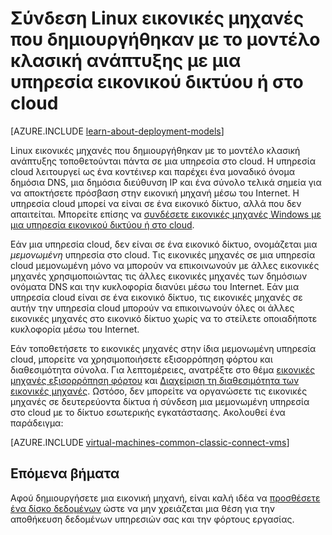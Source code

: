 <properties
    pageTitle="Σύνδεση ΣΠΣ Linux σε μια υπηρεσία cloud | Microsoft Azure"
    description="Σύνδεση Linux εικονικές μηχανές που δημιουργήθηκαν με το μοντέλο κλασική ανάπτυξης για μια υπηρεσία Azure cloud ή εικονικού δικτύου."
    services="virtual-machines-linux"
    documentationCenter=""
    authors="cynthn"
    manager="timlt"
    editor=""
    tags="azure-service-management"/>

<tags
    ms.service="virtual-machines-linux"
    ms.workload="infrastructure-services"
    ms.tgt_pltfrm="vm-linux"
    ms.devlang="na"
    ms.topic="article"
    ms.date="07/06/2016"
    ms.author="cynthn"/>

# <a name="connect-linux-virtual-machines-created-with-the-classic-deployment-model-with-a-virtual-network-or-cloud-service"></a>Σύνδεση Linux εικονικές μηχανές που δημιουργήθηκαν με το μοντέλο κλασική ανάπτυξης με μια υπηρεσία εικονικού δικτύου ή στο cloud

[AZURE.INCLUDE [learn-about-deployment-models](../../includes/learn-about-deployment-models-classic-include.md)]

Linux εικονικές μηχανές που δημιουργήθηκαν με το μοντέλο κλασική ανάπτυξης τοποθετούνται πάντα σε μια υπηρεσία στο cloud. Η υπηρεσία cloud λειτουργεί ως ένα κοντέινερ και παρέχει ένα μοναδικό όνομα δημόσια DNS, μια δημόσια διεύθυνση IP και ένα σύνολο τελικά σημεία για να αποκτήσετε πρόσβαση στην εικονική μηχανή μέσω του Internet. Η υπηρεσία cloud μπορεί να είναι σε ένα εικονικό δίκτυο, αλλά που δεν απαιτείται. Μπορείτε επίσης να [συνδέσετε εικονικές μηχανές Windows με μια υπηρεσία εικονικού δικτύου ή στο cloud](virtual-machines-windows-classic-connect-vms.md).

Εάν μια υπηρεσία cloud, δεν είναι σε ένα εικονικό δίκτυο, ονομάζεται μια *μεμονωμένη* υπηρεσία στο cloud. Τις εικονικές μηχανές σε μια υπηρεσία cloud μεμονωμένη μόνο να μπορούν να επικοινωνούν με άλλες εικονικές μηχανές χρησιμοποιώντας τις άλλες εικονικές μηχανές των δημόσιων ονόματα DNS και την κυκλοφορία διανύει μέσω του Internet. Εάν μια υπηρεσία cloud είναι σε ένα εικονικό δίκτυο, τις εικονικές μηχανές σε αυτήν την υπηρεσία cloud μπορούν να επικοινωνούν όλες οι άλλες εικονικές μηχανές στο εικονικό δίκτυο χωρίς να το στείλετε οποιαδήποτε κυκλοφορία μέσω του Internet.

Εάν τοποθετήσετε το εικονικές μηχανές στην ίδια μεμονωμένη υπηρεσία cloud, μπορείτε να χρησιμοποιήσετε εξισορρόπηση φόρτου και διαθεσιμότητα σύνολα. Για λεπτομέρειες, ανατρέξτε στο θέμα [εικονικές μηχανές εξισορρόπηση φόρτου](virtual-machines-linux-load-balance.md) και [Διαχείριση τη διαθεσιμότητα των εικονικές μηχανές](virtual-machines-linux-manage-availability.md). Ωστόσο, δεν μπορείτε να οργανώσετε τις εικονικές μηχανές σε δευτερεύοντα δίκτυα ή σύνδεση μια μεμονωμένη υπηρεσία στο cloud με το δίκτυο εσωτερικής εγκατάστασης. Ακολουθεί ένα παράδειγμα:

[AZURE.INCLUDE [virtual-machines-common-classic-connect-vms](../../includes/virtual-machines-common-classic-connect-vms.md)]

## <a name="next-steps"></a>Επόμενα βήματα

Αφού δημιουργήσετε μια εικονική μηχανή, είναι καλή ιδέα να [προσθέσετε ένα δίσκο δεδομένων](virtual-machines-linux-classic-attach-disk.md) ώστε να μην χρειάζεται μια θέση για την αποθήκευση δεδομένων υπηρεσιών σας και την φόρτους εργασίας. 




